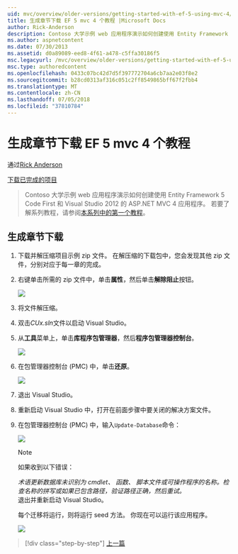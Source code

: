 ```yaml
---
uid: mvc/overview/older-versions/getting-started-with-ef-5-using-mvc-4/building-the-ef5-mvc4-chapter-downloads
title: 生成章节下载 EF 5 mvc 4 个教程 |Microsoft Docs
author: Rick-Anderson
description: Contoso 大学示例 web 应用程序演示如何创建使用 Entity Framework 5 Code First 和 Visual Studio 的 ASP.NET MVC 4 应用程序...
ms.author: aspnetcontent
ms.date: 07/30/2013
ms.assetid: d0a89089-eed8-4f61-a478-c5ffa30186f5
msc.legacyurl: /mvc/overview/older-versions/getting-started-with-ef-5-using-mvc-4/building-the-ef5-mvc4-chapter-downloads
msc.type: authoredcontent
ms.openlocfilehash: 0433c07bc42d7d5f397772704a6cb7aa2e03f8e2
ms.sourcegitcommit: b28cd0313af316c051c2ff8549865bff67f2fbb4
ms.translationtype: MT
ms.contentlocale: zh-CN
ms.lasthandoff: 07/05/2018
ms.locfileid: "37810784"
---
```

<a name="building-the-chapter-downloads-for-the-ef-5-mvc-4-tutorials"></a>生成章节下载 EF 5 mvc 4 个教程
====================
通过[Rick Anderson](https://github.com/Rick-Anderson)

[下载已完成的项目](http://code.msdn.microsoft.com/Getting-Started-with-dd0e2ed8)

> Contoso 大学示例 web 应用程序演示如何创建使用 Entity Framework 5 Code First 和 Visual Studio 2012 的 ASP.NET MVC 4 应用程序。 若要了解系列教程，请参阅[本系列中的第一个教程](creating-an-entity-framework-data-model-for-an-asp-net-mvc-application.md)。


## <a name="building-the-chapter-downloads"></a>生成章节下载

1. 下载并解压缩项目示例 zip 文件。 在解压缩的下载包中，您会发现其他 zip 文件，分别对应于每一章的完成。
2. 右键单击所需的 zip 文件中，单击**属性**，然后单击**解除阻止**按钮。  
  
    ![](building-the-ef5-mvc4-chapter-downloads/_static/image1.png)
3. 将文件解压缩。
4. 双击*CUx.sln*文件以启动 Visual Studio。
5. 从**工具**菜单上，单击**库程序包管理器**，然后**程序包管理器控制台**。  
  
    ![](building-the-ef5-mvc4-chapter-downloads/_static/image2.png)
6. 在包管理器控制台 (PMC) 中，单击**还原**。  
  
    ![](building-the-ef5-mvc4-chapter-downloads/_static/image3.png)
7. 退出 Visual Studio。
8. 重新启动 Visual Studio 中，打开在前面步骤中要关闭的解决方案文件。
9. 在包管理器控制台 (PMC) 中，输入`Update-Database`命令：  
  
    ![](building-the-ef5-mvc4-chapter-downloads/_static/image4.png)  

    > [!NOTE]
    > 如果收到以下错误：  
    >   
    >  *术语更新数据库未识别为 cmdlet、 函数、 脚本文件或可操作程序的名称。检查名称的拼写或如果已包含路径，验证路径正确，然后重试。*  
    > 退出并重新启动 Visual Studio。

    每个迁移将运行，则将运行 seed 方法。 你现在可以运行该应用程序。

    ![](building-the-ef5-mvc4-chapter-downloads/_static/image5.png)

> [!div class="step-by-step"]
> [上一篇](advanced-entity-framework-scenarios-for-an-mvc-web-application.md)
